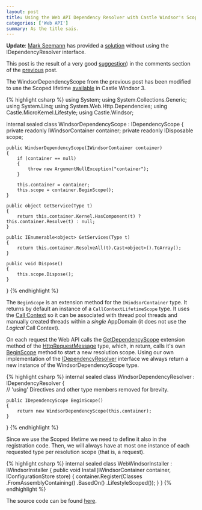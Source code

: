 ```yaml
---
layout: post
title: Using the Web API Dependency Resolver with Castle Windsor's Scoped Lifetime
categories: ['Web API']
summary: As the title sais.
---
```


**Update**: [Mark Seemann](http://blog.ploeh.dk/) has provided a [solution](http://blog.ploeh.dk/2012/10/03/DependencyInjectionInASPNETWebAPIWithCastleWindsor.aspx) without using the IDependencyResolver interface.

<p class="message">This post is the result of a very good <a href="http://nikosbaxevanis.com/2012/06/04/using-the-web-api-dependency-resolver-with-castle-windsor-part-2/#comment-568630441">suggestion</a>) in the comments section of the <a href="http://nikosbaxevanis.com/2012/06/04/using-the-web-api-dependency-resolver-with-castle-windsor-part-2">previous</a> post.</p>

The WindsorDependencyScope from the previous post has been modified to use the Scoped lifetime [available](http://docs.castleproject.org/Windsor.Whats-New-In-Windsor-3.ashx#Added_two_new_lifestyles:_scoped_and_bound_2) in Castle Windsor 3.

{% highlight csharp %}
using System;
using System.Collections.Generic;
using System.Linq;
using System.Web.Http.Dependencies;
using Castle.MicroKernel.Lifestyle;
using Castle.Windsor;

internal sealed class WindsorDependencyScope : IDependencyScope
{
    private readonly IWindsorContainer container;
    private readonly IDisposable scope;

    public WindsorDependencyScope(IWindsorContainer container)
    {
        if (container == null)
        {
            throw new ArgumentNullException("container");
        }

        this.container = container;
        this.scope = container.BeginScope();
    }

    public object GetService(Type t)
    {
        return this.container.Kernel.HasComponent(t) ? this.container.Resolve(t) : null;
    }

    public IEnumerable<object> GetServices(Type t)
    {
        return this.container.ResolveAll(t).Cast<object>().ToArray();
    }

    public void Dispose()
    {
        this.scope.Dispose();
    }
}
{% endhighlight %}

The `BeginScope` is an extension method for the `IWindsorContainer` type. It returns by default an instance of a `CallContextLifetimeScope` type. It uses the [Call Context](http://msdn.microsoft.com/en-us/library/system.runtime.remoting.messaging.callcontext.aspx) so it can be associated with thread pool threads and manually created threads within a *single* AppDomain (it does not use the *Logical* Call Context).

On each request the Web API calls the [GetDependencyScope](http://aspnetwebstack.codeplex.com/SourceControl/changeset/view/a1b7c04f7227#src%2fSystem.Web.Http%2fHttpRequestMessageExtensions.cs) extension method of the [HttpRequestMessage](http://msdn.microsoft.com/en-us/library/system.net.http.httprequestmessage.aspx) type, which, in return, calls it's own [BeginScope](http://aspnetwebstack.codeplex.com/SourceControl/changeset/view/a1b7c04f7227#src%2fSystem.Web.Http%2fDependencies%2fIDependencyResolver.cs) method to start a new resolution scope. Using our own implementation of the [IDependencyResolver](http://aspnetwebstack.codeplex.com/SourceControl/changeset/view/a1b7c04f7227#src%2fSystem.Web.Http%2fDependencies%2fIDependencyResolver.cs) interface we always return a new instance of the WindsorDependencyScope type.

{% highlight csharp %}
internal sealed class WindsorDependencyResolver : IDependencyResolver
{    
    // 'using' Directives and other type members removed for brevity.
    
    public IDependencyScope BeginScope()
    {
        return new WindsorDependencyScope(this.container);
    }
}
{% endhighlight %}

Since we use the Scoped lifetime we need to define it also in the registration code. Then, we will always have at most one instance of each requested type per resolution scope (that is, a request).

{% highlight csharp %}
internal sealed class WebWindsorInstaller : IWindsorInstaller
{
    public void Install(IWindsorContainer container, IConfigurationStore store)
    {
        container.Register(Classes
            .FromAssemblyContaining<ValuesController>()
            .BasedOn<IHttpController>()
            .LifestyleScoped());
    }
}
{% endhighlight %}

The source code can be found [here](http://nikosbaxevanis.com/downloads/WebApiScopedLifetimeDependencyResolverSample.zip).